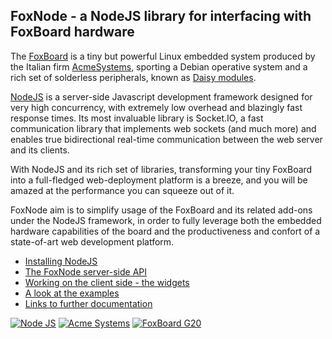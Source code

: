 ## FoxNode - a NodeJS library for interfacing with FoxBoard hardware ##

The [FoxBoard](http://www.acmesystems.it/?id=FOXG20) is a tiny but powerful Linux embedded system produced by the Italian firm [AcmeSystems](http://www.acmesystems.it/), sporting a Debian operative system and a rich set of solderless peripherals, known as [Daisy modules](http://www.acmesystems.it/?id=index_daisy).

[NodeJS](http://nodejs.org/) is a server-side Javascript development framework designed for very high concurrency, with extremely low overhead and blazingly fast response times. Its most invaluable library is Socket.IO, a fast communication library that implements web sockets (and much more) and enables true bidirectional real-time communication between the web server and its clients.

With NodeJS and its rich set of libraries, transforming your tiny FoxBoard into a full-fledged web-deployment platform is a breeze, and you will be amazed at the performance you can squeeze out of it.

FoxNode aim is to simplify usage of the FoxBoard and its related add-ons under the NodeJS framework, in order to fully leverage both the embedded hardware capabilities of the board and the productiveness and confort of a state-of-art web development platform.

- [Installing NodeJS](/ant9000/FoxNode/wiki/Installing)
- [The FoxNode server-side API](/ant9000/FoxNode/wiki/Api)
- [Working on the client side - the widgets](/ant9000/FoxNode/wiki/Widgets)
- [A look at the examples](/ant9000/FoxNode/wiki/Examples)
- [Links to further documentation](/ant9000/FoxNode/wiki/Links)

<a href="http://nodejs.org"><img src="http://nodejs.org/logos/nodejs.png" alt="Node JS"/></a>
<a href="http://www.acmesystems.it/"><img src="http://www.acmesystems.it/images/LogoAcmeSystemsBlue_160.png" alt="Acme Systems"/></a>
<a href="http://www.acmesystems.it/?id=FOXG20"><img src="http://www.acmesystems.it/www/main_page//minifox.jpg" alt="FoxBoard G20"/></a>

